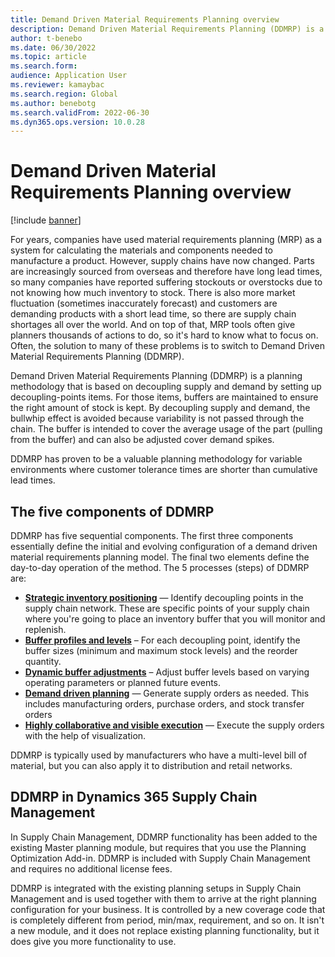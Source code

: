 ```yaml
---
title: Demand Driven Material Requirements Planning overview
description: Demand Driven Material Requirements Planning (DDMRP) is a planning methodology that is based on decoupling supply and demand by setting up decoupling-points items. For those items, buffers are maintained to ensure the right amount of stock is kept.
author: t-benebo
ms.date: 06/30/2022
ms.topic: article
ms.search.form:
audience: Application User
ms.reviewer: kamaybac
ms.search.region: Global
ms.author: benebotg
ms.search.validFrom: 2022-06-30
ms.dyn365.ops.version: 10.0.28
---
```


# Demand Driven Material Requirements Planning overview

[!include [banner](../includes/banner.md)]

For years, companies have used material requirements planning (MRP) as a system for calculating the materials and components needed to manufacture a product. However, supply chains have now changed. Parts are increasingly sourced from overseas and therefore have long lead times, so many companies have reported suffering stockouts or overstocks due to not knowing how much inventory to stock. There is also more market fluctuation (sometimes inaccurately forecast) and customers are demanding products with a short lead time, so there are supply chain shortages all over the world. And on top of that, MRP tools often give planners thousands of actions to do, so it's hard to know what to focus on. Often, the solution to many of these problems is to switch to Demand Driven Material Requirements Planning (DDMRP).

Demand Driven Material Requirements Planning (DDMRP) is a planning methodology that is based on decoupling supply and demand by setting up decoupling-points items. For those items, buffers are maintained to ensure the right amount of stock is kept. By decoupling supply and demand, the bullwhip effect is avoided because variability is not passed through the chain. The buffer is intended to cover the average usage of the part (pulling from the buffer) and can also be adjusted cover demand spikes.

DDMRP has proven to be a valuable planning methodology for variable environments where customer tolerance times are shorter than cumulative lead times.

## The five components of DDMRP

DDMRP has five sequential components. The first three components essentially define the initial and evolving configuration of a demand driven material requirements planning model. The final two elements define the day-to-day operation of the method. The 5 processes (steps) of DDMRP are:

- **[Strategic inventory positioning](ddmrp-inventory-positioning.md)** — Identify decoupling points in the supply chain network. These are specific points of your supply chain where you're going to place an inventory buffer that you will monitor and replenish.
- **[Buffer profiles and levels](ddmrp-buffer-profile-and-levels.md)** – For each decoupling point, identify the buffer sizes (minimum and maximum stock levels) and the reorder quantity.
- **[Dynamic buffer adjustments](ddmrp-dynamic-adjustments.md)** – Adjust buffer levels based on varying operating parameters or planned future events.
- **[Demand driven planning](ddmrp-planning.md)** — Generate supply orders as needed. This includes manufacturing orders, purchase orders, and stock transfer orders
- **[Highly collaborative and visible execution](ddmrp-visual-and-collaborative-execution.md)** — Execute the supply orders with the help of visualization.

DDMRP is typically used by manufacturers who have a multi-level bill of material, but you can also apply it to distribution and retail networks.

## DDMRP in Dynamics 365 Supply Chain Management

In Supply Chain Management, DDMRP functionality has been added to the existing Master planning module, but requires that you use the Planning Optimization Add-in. DDMRP is included with Supply Chain Management and requires no additional license fees.

DDMRP is integrated with the existing planning setups in Supply Chain Management and is used together with them to arrive at the right planning configuration for your business. It is controlled by a new coverage code that is completely different from period, min/max, requirement, and so on. It isn't a new module, and it does not replace existing planning functionality, but it does give you more functionality to use.
